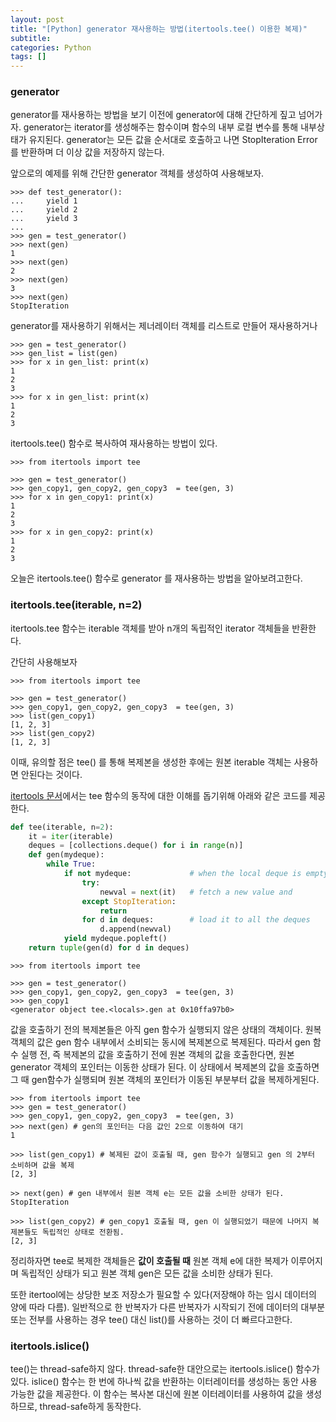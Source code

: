 ```yaml
---
layout: post
title: "[Python] generator 재사용하는 방법(itertools.tee() 이용한 복제)"
subtitle:
categories: Python
tags: []
---
```


### generator

generator를 재사용하는 방법을 보기 이전에 generator에 대해 간단하게 짚고 넘어가자. generator는 iterator를 생성해주는 함수이며 함수의 내부 로컬 변수를 통해 내부상태가 유지된다.
generator는 모든 값을 순서대로 호출하고 나면 StopIteration Error를 반환하며 더 이상 값을 저장하지 않는다.

앞으로의 예제를 위해 간단한 generator 객체를 생성하여 사용해보자.

```shell
>>> def test_generator():
...     yield 1
...     yield 2
...     yield 3
...
>>> gen = test_generator()
>>> next(gen)
1
>>> next(gen)
2
>>> next(gen)
3
>>> next(gen)
StopIteration
```

generator를 재사용하기 위해서는 제너레이터 객체를 리스트로 만들어 재사용하거나

```shell
>>> gen = test_generator()
>>> gen_list = list(gen)
>>> for x in gen_list: print(x)
1
2
3
>>> for x in gen_list: print(x)
1
2
3
```

itertools.tee() 함수로 복사하여 재사용하는 방법이 있다.

```shell
>>> from itertools import tee

>>> gen = test_generator()
>>> gen_copy1, gen_copy2, gen_copy3  = tee(gen, 3)
>>> for x in gen_copy1: print(x)
1
2
3
>>> for x in gen_copy2: print(x)
1
2
3
```

오늘은 itertools.tee() 함수로 generator 를 재사용하는 방법을 알아보려고한다.

### itertools.tee(iterable, n=2)

itertools.tee 함수는 iterable 객체를 받아 n개의 독립적인 iterator 객체들을 반환한다.

간단히 사용해보자

```shell
>>> from itertools import tee

>>> gen = test_generator()
>>> gen_copy1, gen_copy2, gen_copy3  = tee(gen, 3)
>>> list(gen_copy1)
[1, 2, 3]
>>> list(gen_copy2)
[1, 2, 3]
```

이때, 유의할 점은 tee() 를 통해 복제본을 생성한 후에는 원본 iterable 객체는 사용하면 안된다는 것이다.

[itertools 문서](https://docs.python.org/3/library/itertools.html#itertools.tee)에서는 tee 함수의 동작에 대한 이해를 돕기위해 아래와 같은 코드를 제공한다.

```python
def tee(iterable, n=2):
    it = iter(iterable)
    deques = [collections.deque() for i in range(n)]
    def gen(mydeque):
        while True:
            if not mydeque:             # when the local deque is empty
                try:
                    newval = next(it)   # fetch a new value and
                except StopIteration:
                    return
                for d in deques:        # load it to all the deques
                    d.append(newval)
            yield mydeque.popleft()
    return tuple(gen(d) for d in deques)
```

```shell
>>> from itertools import tee

>>> gen = test_generator()
>>> gen_copy1, gen_copy2, gen_copy3  = tee(gen, 3)
>>> gen_copy1
<generator object tee.<locals>.gen at 0x10ffa97b0>
```

값을 호출하기 전의 복제본들은 아직 gen 함수가 실행되지 않은 상태의 객체이다. 원복 객체의 값은 gen 함수 내부에서 소비되는 동시에 복제본으로 복제된다. 따라서 gen 함수 실행 전, 즉 복제본의 값을 호출하기 전에 원본 객체의 값을 호출한다면, 원본 generator 객체의 포인터는 이동한 상태가 된다. 이 상태에서 복제본의 값을 호출하면 그 때 gen함수가 실행되며 원본 객체의 포인터가 이동된 부분부터 값을 복제하게된다.

```shell
>>> from itertools import tee
>>> gen = test_generator()
>>> gen_copy1, gen_copy2, gen_copy3  = tee(gen, 3)
>>> next(gen) # gen의 포인터는 다음 값인 2으로 이동하여 대기
1

>>> list(gen_copy1) # 복제된 값이 호출될 때, gen 함수가 실행되고 gen 의 2부터 소비하며 값을 복제
[2, 3]

>> next(gen) # gen 내부에서 원본 객체 e는 모든 값을 소비한 상태가 된다.
StopIteration

>>> list(gen_copy2) # gen_copy1 호출될 때, gen 이 실행되었기 때문에 나머지 복제본들도 독립적인 상태로 전환됨.
[2, 3]
```

정리하자면 tee로 복제한 객체들은 **값이 호출될 때** 원본 객체 e에 대한 복제가 이루어지며 독립적인 상태가 되고 원본 객체 gen은 모든 값을 소비한 상태가 된다.

또한 itertool에는 상당한 보조 저장소가 필요할 수 있다(저장해야 하는 임시 데이터의 양에 따라 다름). 일반적으로 한 반복자가 다른 반복자가 시작되기 전에 데이터의 대부분 또는 전부를 사용하는 경우 tee() 대신 list()를 사용하는 것이 더 빠르다고한다.

### itertools.islice()

tee()는 thread-safe하지 않다. thread-safe한 대안으로는 itertools.islice() 함수가 있다. islice() 함수는 한 번에 하나씩 값을 반환하는 이터레이터를 생성하는 동안 사용 가능한 값을 제공한다. 이 함수는 복사본 대신에 원본 이터레이터를 사용하여 값을 생성하므로, thread-safe하게 동작한다.
